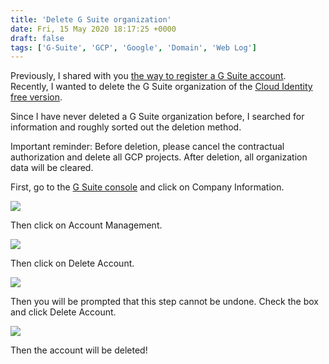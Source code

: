 ```yaml
---
title: 'Delete G Suite organization'
date: Fri, 15 May 2020 18:17:25 +0000
draft: false
tags: ['G-Suite', 'GCP', 'Google', 'Domain', 'Web Log']
---
```


Previously, I shared with you [the way to register a G Suite account](https://blog.steveyi.net/register-gsuite/). Recently, I wanted to delete the G Suite organization of the [Cloud Identity free version](https://support.google.com/cloudidentity/answer/7319251?hl=en).

Since I have never deleted a G Suite organization before, I searched for information and roughly sorted out the deletion method.

Important reminder: 
Before deletion, please cancel the contractual authorization and delete all GCP projects. 
After deletion, all organization data will be cleared.

First, go to the [G Suite console](https://admin.google.com) and click on Company Information.

![](https://static-a1.steveyi.net/media/blog/2020051515401915.png)

Then click on Account Management.

![](https://static-a1.steveyi.net/media/blog/2020051515404022.png)

Then click on Delete Account.

![](https://static-a1.steveyi.net/media/blog/2020051515411434.png)

Then you will be prompted that this step cannot be undone. 
Check the box and click Delete Account.

![](https://static-a1.steveyi.net/media/blog/2020051515413046.png)

Then the account will be deleted!